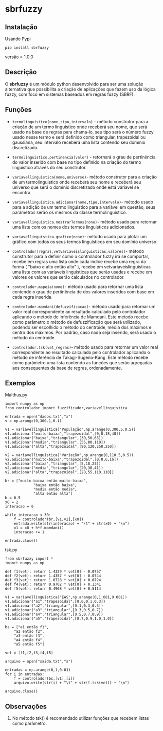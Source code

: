# sbrfuzzy

## Instalação

Usando Pypi
```
pip install sbrfuzzy
```
versão = 1.0.0

## Descrição 

O **sbrfuzzy** é um módulo python desenvolvido para ser uma solução alternativa que possibilita a criação de aplicações que fazem uso da lógica fuzzy, com foco em sistemas baseados em regras fuzzy (SBRF).

## Funções 

* `termolinguistico(nome,tipo,intervalo)` - método construtor para a criação de um termo linguistico onde receberá seu nome, que será usado na base de regras para chama-lo, seu tipo será o número fuzzy usado nesse termo e será definido como triangular, trapezoidal ou gaussiana, seu intervalo receberá uma lista contendo seu domínio discretizado. 

* `termolinguistico.pertinencia(valor)` - retornará o grau de pertinência do valor inserido com base no tipo definido na criação do termo linguistico através do seu construtor.

* `variavellinguistica(nome,universo)`- método construtor para a criação de um termolinguistico onde receberá seu nome e receberá seu universo que será o domínio discretizado onde está variavel se encontra.

* `variavellinguistica.adicionar(nome,tipo,intervalo)`- método usado para a adição de um termo linguistico para a variável em questão, seus parâmetros serão os mesmos da classe termolinguistico.

* `variavellinguistica.mostrarTermos(none)`- método usado para retornar uma lista com os nomes dos termos linguisticos adicionados.

* `variavellinguistica.grafico(none)`- método usado para plotar um gráfico com todos os seus termos linguísticos em seu domínio universo.

* `controlador(regras,vetvariaveislinguisticas,valores)`- método construtor para a definir como o controlador fuzzy irá se comportar, recebe em regras uma lista onde cada indice recebe uma regra da forma ( "baixo e alto então alto" ), recebe em vetvariaveislinguisticas uma lista com as variaveis linguisticas que serão usadas e recebe em valores os valores que serão calculados no controlador.

* `controlador.mapeia(none)`-  método usado para retornar uma lista contendo o grau de pertinência de dos valores inseridos com base em cada regra inserida.

* `controlador.mamdani(defuzzificacao)`- método usado para retornar um valor real correspondente ao resultado calculado pelo controlador aplicando o método de inferência de Mamdani. Este método recebe como parâmetro o método de defuzzificação que será utilizado, podendo ser escolhido o método do centroide, média dos máximos e centro dos máximos. Por padrão, caso nada seja inserido, será usado o método do centroide.

* `controlador.tsk(vet_regras)`- método usado para retornar um valor real correspondente ao resultado calculado pelo controlador aplicando o método de inferência de Takagi-Sugeno-Kang. Este método recebe como parâmetro uma lista contendo as funções que serão agregadas aos consequentes da base de regras, ordenadamente.

## Exemplos 
Malthus.py

```
import numpy as np
from controlador import fuzzificador,variavellinguistica

entrada = open("dados.txt","a")
v = np.arange(0,300.1,0.1)

v1 = variavellinguistica("População",np.arange(0,300.5,0.5))
v1.adicionar("muito-baixa","trapezoidal",[0,0,18,40])
v1.adicionar("baixa","triangular",[30,50,65])
v1.adicionar("media","triangular",[55,80,110])
v1.adicionar("alta","trapezoidal",[90,120,250,250])

v2 = variavellinguistica("Variação",np.arange(0,110.5,0.5))
v2.adicionar("muito-baixa","trapezoidal",[0,0,6,16])
v2.adicionar("baixa","triangular",[5,18,23])
v2.adicionar("media","triangular",[20,30,41])
v2.adicionar("alta","trapezoidal",[28,55,110,110])

br = ["muito-baixa então muito-baixa",
             "baixa então baixa",
             "media então media",
             "alta então alta"]
h = 0.5
x0 = 2
interacao = 0

while interacao < 30:
    f = controlador(br,[v1,v2],[x0])    
    entrada.write(str(interacao) + "\t" + str(x0) + "\n")
    x1 = x0 + h*f.mamdani() 
    interacao += 1 
    
entrada.close()
```
tsk.py

```
from sbrfuzzy import *
import numpy as np

def f1(vet): return 1.4329 * vet[0] - 0.0757 
def f2(vet): return 1.4357 * vet[0] - 0.0744
def f3(vet): return 1.0728 * vet[0] + 0.0724 
def f4(vet): return 0.9702 * vet[0] + 0.1341
def f5(vet): return 0.4968 * vet[0] + 0.5114

v1 = variavellinguistica("EAS",np.arange(0,1.001,0.001))
v1.adicionar("a1","trapezoidal",[0,0,0.1,0.3])
v1.adicionar("a2","triangular",[0.1,0.3,0.5])
v1.adicionar("a3","triangular",[0.3,0.5,0.7])
v1.adicionar("a4","triangular",[0.5,0.7,0.9])
v1.adicionar("a5","trapezoidal",[0.7,0.9,1.0,1.0])

bs = ["a1 então f1",
    "a2 então f2",
    "a3 então f3",
    "a4 então f4",
    "a5 então f5"]

vet = [f1,f2,f3,f4,f5]

arquivo = open("saida.txt","a")

entradas = np.arange(0,1,0.01)
for i in entradas:
    f = controlador(bs,[v1],[i])
    arquivo.write(str(i) + "\t" + str(f.tsk(vet)) + "\n")

arquivo.close()
```
## Observações
1. No método tsk() é recomendado utilizar funções que recebem listas como parâmetro. 
